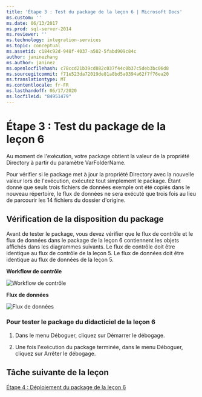 ```yaml
---
title: 'Étape 3 : Test du package de la leçon 6 | Microsoft Docs'
ms.custom: ''
ms.date: 06/13/2017
ms.prod: sql-server-2014
ms.reviewer: ''
ms.technology: integration-services
ms.topic: conceptual
ms.assetid: c184c92d-948f-4037-a502-5fabd909c84c
author: janinezhang
ms.author: janinez
ms.openlocfilehash: c78ccd21b39cd882c037f44c0b37c5deb3bc06d8
ms.sourcegitcommit: f71e523da72019de81a8bd5a0394a62f7f76ea20
ms.translationtype: MT
ms.contentlocale: fr-FR
ms.lasthandoff: 06/17/2020
ms.locfileid: "84951479"
---
```

# <a name="step-3-testing-the-lesson-6-package"></a>Étape 3 : Test du package de la leçon 6
  Au moment de l'exécution, votre package obtient la valeur de la propriété Directory à partir du paramètre VarFolderName.  
  
 Pour vérifier si le package met à jour la propriété Directory avec la nouvelle valeur lors de l'exécution, exécutez tout simplement le package. Étant donné que seuls trois fichiers de données exemple ont été copiés dans le nouveau répertoire, le flux de données ne sera exécuté que trois fois au lieu de parcourir les 14 fichiers du dossier d'origine.  
  
## <a name="checking-the-package-layout"></a>Vérification de la disposition du package  
 Avant de tester le package, vous devez vérifier que le flux de contrôle et le flux de données dans le package de la leçon 6 contiennent les objets affichés dans les diagrammes suivants. Le flux de contrôle doit être identique au flux de contrôle de la leçon 5. Le flux de données doit être identique au flux de données de la leçon 5.  
  
 **Workflow de contrôle**  
  
 ![Workflow de contrôle](../../2014/tutorials/media/task3lesson6control.jpg "Flux de contrôle")  
  
 **Flux de données**  
  
 ![Flux de données](../../2014/tutorials/media/task3lesson6data.jpg "Data Flow")  
  
### <a name="to-test-the-lesson-6-tutorial-package"></a>Pour tester le package du didacticiel de la leçon 6  
  
1.  Dans le menu Déboguer, cliquez sur Démarrer le débogage.  
  
2.  Une fois l'exécution du package terminée, dans le menu Déboguer, cliquez sur Arrêter le débogage.  
  
## <a name="next-task-in-lesson"></a>Tâche suivante de la leçon  
 [Étape 4 : Déploiement du package de la leçon 6](../integration-services/lesson-6-4-deploying-the-lesson-6-package.md)  
  
  
